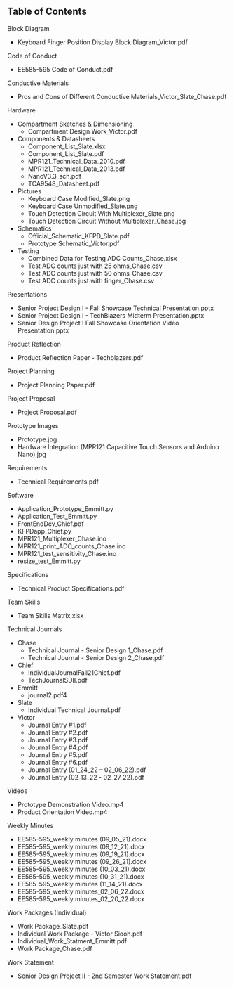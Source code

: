 ## Table of Contents

Block Diagram

- Keyboard Finger Position Display Block Diagram\_Victor.pdf

Code of Conduct

- EE585-595 Code of Conduct.pdf

Conductive Materials

- Pros and Cons of Different Conductive Materials_Victor_Slate_Chase.pdf

Hardware

- Compartment Sketches &amp; Dimensioning
  - Compartment Design Work\_Victor.pdf
- Components &amp; Datasheets
  - Component_List_Slate.xlsx
  - Component_List_Slate.pdf
  - MPR121\_Technical\_Data\_2010.pdf
  - MPR121\_Technical\_Data\_2013.pdf
  - NanoV3.3\_sch.pdf
  - TCA9548\_Datasheet.pdf
- Pictures
  - Keyboard Case Modified_Slate.png
  - Keyboard Case Unmodified_Slate.png
  - Touch Detection Circuit With Multiplexer_Slate.png
  - Touch Detection Circuit Without Multiplexer_Chase.jpg
- Schematics
  - Official\_Schematic\_KFPD\_Slate.pdf
  - Prototype Schematic\_Victor.pdf
- Testing
  - Combined Data for Testing ADC Counts\_Chase.xlsx
  - Test ADC counts just with 25 ohms\_Chase.csv
  - Test ADC counts just with 50 ohms\_Chase.csv
  - Test ADC counts just with finger\_Chase.csv

Presentations

- Senior Project Design I - Fall Showcase Technical Presentation.pptx
- Senior Project Design I - TechBlazers Midterm Presentation.pptx
- Senior Design Project I Fall Showcase Orientation Video Presentation.pptx

Product Reflection

- Product Reflection Paper - Techblazers.pdf

Project Planning

- Project Planning Paper.pdf

Project Proposal

- Project Proposal.pdf

Prototype Images

- Prototype.jpg
- Hardware Integration (MPR121 Capacitive Touch Sensors and Arduino Nano).jpg

Requirements
- Technical Requirements.pdf

Software

- Application\_Prototype\_Emmitt.py
- Application\_Test\_Emmitt.py
- FrontEndDev\_Chief.pdf
- KFPDapp\_Chief.py
- MPR121\_Multiplexer\_Chase.ino
- MPR121\_print\_ADC\_counts\_Chase.ino
- MPR121\_test\_sensitivity\_Chase.ino
- resize\_test\_Emmitt.py

Specifications

- Technical Product Specifications.pdf

Team Skills

- Team Skills Matrix.xlsx

Technical Journals

- Chase
  - Technical Journal - Senior Design 1\_Chase.pdf
  - Technical Journal - Senior Design 2\_Chase.pdf
- Chief
  - IndividualJournalFall21Chief.pdf
  - TechJournalSDII.pdf
- Emmitt
  - journal2.pdf4
- Slate
  - Individual Technical Journal.pdf
- Victor
  - Journal Entry #1.pdf
  - Journal Entry #2.pdf
  - Journal Entry #3.pdf
  - Journal Entry #4.pdf
  - Journal Entry #5.pdf
  - Journal Entry #6.pdf
  - Journal Entry (01_24_22 – 02_06_22).pdf
  - Journal Entry (02_13_22 - 02_27_22).pdf

Videos
  - Prototype Demonstration Video.mp4
  - Product Orientation Video.mp4

Weekly Minutes
  - EE585-595\_weekly minutes (09\_05\_21).docx
  - EE585-595\_weekly minutes (09\_12\_21).docx
  - EE585-595\_weekly minutes (09\_19\_21).docx
  - EE585-595\_weekly minutes (09\_26\_21).docx
  - EE585-595\_weekly minutes (10\_03\_21).docx
  - EE585-595\_weekly minutes (10\_31\_21).docx
  - EE585-595\_weekly minutes (11\_14\_21).docx
  - EE585-595_weekly minutes_02_06_22.docx
  - EE585-595_weekly minutes_02_20_22.docx

Work Packages (Individual)
  - Work Package_Slate.pdf
  - Individual Work Package - Victor Siooh.pdf
  - Individual_Work_Statment_Emmitt.pdf
  - Work Package_Chase.pdf

Work Statement
  - Senior Design Project II - 2nd Semester Work Statement.pdf
